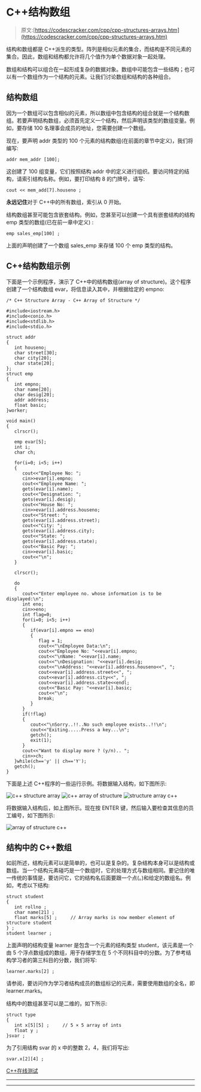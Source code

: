 # C++结构数组

> 原文:[https://codescracker.com/cpp/cpp-structures-arrays.htm](https://codescracker.com/cpp/cpp-structures-arrays.htm)

结构和数组都是 C++派生的类型。阵列是相似元素的集合，而结构是不同元素的集合。因此，数组和结构都允许将几个值作为单个数据对象一起处理。

数组和结构可以组合在一起形成复杂的数据对象。数组中可能包含一些结构；也可以有一个数组作为一个结构的元素。让我们讨论数组和结构的各种组合。

## 结构数组

因为一个数组可以包含相似的元素，所以数组中包含结构的组合就是一个结构数组。若要声明结构数组，必须首先定义一个结构，然后声明该类型的数组变量。例如，要存储 100 名理事会成员的地址，您需要创建一个数组。

现在，要声明 addr 类型的 100 个元素的结构数组(在前面的章节中定义)，我们将编写:

```
addr mem_addr [100];
```

这创建了 100 组变量，它们按照结构 addr 中的定义进行组织。要访问特定的结构，请索引结构名称。例如，要打印结构 8 的门牌号，请写:

```
cout << mem_add[7].houseno ;
```

**永远记住**对于 C++中的所有数组，索引从 0 开始。

结构数组甚至可能包含嵌套结构。例如，您甚至可以创建一个具有嵌套结构的结构 emp 类型的数组(已在前一章中定义) :

```
emp sales_emp[100] ;
```

上面的声明创建了一个数组 sales_emp 来存储 100 个 emp 类型的结构。

## C++结构数组示例

下面是一个示例程序，演示了 C++中的结构数组(array of structure)。这个程序创建了一个结构数组 evar，将信息读入其中，并根据给定的 empno:

```
/* C++ Structure Array - C++ Array of Structure */

#include<iostream.h>
#include<conio.h>
#include<stdlib.h>
#include<stdio.h>

struct addr
{
   int houseno;
   char street[30];
   char city[20];
   char state[20];
};
struct emp
{
   int empno;
   char name[20];
   char desig[20];
   addr address;
   float basic;
}worker;

void main()
{
   clrscr();

   emp evar[5];
   int i;
   char ch;

   for(i=0; i<5; i++)
   {
      cout<<"Employee No: ";
      cin>>evar[i].empno;
      cout<<"Employee Name: ";
      gets(evar[i].name);
      cout<<"Designation: ";
      gets(evar[i].desig);
      cout<<"House No: ";
      cin>>evar[i].address.houseno;
      cout<<"Street: ";
      gets(evar[i].address.street);
      cout<<"City: ";
      gets(evar[i].address.city);
      cout<<"State: ";
      gets(evar[i].address.state);
      cout<<"Basic Pay: ";
      cin>>evar[i].basic;
      cout<<"\n";
   }

   clrscr();

   do
   {
      cout<<"Enter employee no. whose information is to be displayed:\n";
      int eno;
      cin>>eno;
      int flag=0;
      for(i=0; i<5; i++)
      {
         if(evar[i].empno == eno)
         {
            flag = 1;
            cout<<"\nEmployee Data:\n";
            cout<<"Employee No: "<<evar[i].empno;
            cout<<"\nName: "<<evar[i].name;
            cout<<"\nDesignation: "<<evar[i].desig;
            cout<<"\nAddress: "<<evar[i].address.houseno<<", ";
            cout<<evar[i].address.street<<", ";
            cout<<evar[i].address.city<<", ";
            cout<<evar[i].address.state<<endl;
            cout<<"Basic Pay: "<<evar[i].basic;
            cout<<"\n";
            break;
         }
      }
      if(!flag)
      {
         cout<<"\nSorry..!!..No such employee exists..!!\n";
         cout<<"Exiting.....Press a key...\n";
         getch();
         exit(1);
      }
      cout<<"Want to display more ? (y/n).. ";
      cin>>ch;
   }while(ch=='y' || ch=='Y');
   getch();
}
```

下面是上述 C++程序的一些运行示例。将数据输入结构，如下图所示:

![c++ structure array](../Images/055fc1a84064609dcd612f6f4e31f648.png)
![c++ array of structure](../Images/fb2de559f57626d568dd68bad713c376.png)
![structure array c++](../Images/eb4d28f8956ed001d47f94fde881a077.png)

将数据输入结构后，如上图所示。现在按 ENTER 键，然后输入要检查其信息的员工编号，如下图所示:

![array of structure c++](../Images/a8e867503e6eac5cec8353b6d26daf47.png)

## 结构中的 C++数组

如前所述，结构元素可以是简单的，也可以是复杂的。复杂结构本身可以是结构或数组。当一个结构元素碰巧是一个数组时，它的处理方式与数组相同。要记住的唯一传统的事情是，要访问它，它的结构名后面要跟一个点(。)和给定的数组名。例如，考虑以下结构:

```
struct student
{
   int rollno ;
   char name[21] ;
   float marks[5] ;     // Array marks is now member element of structure student
} ;
student learner ;
```

上面声明的结构变量 learner 是包含一个元素的结构类型 student，该元素是一个由 5 个浮点数组成的数组，用于存储学生在 5 个不同科目中的分数。为了参考结构学习者的第三科目的分数，我们将写:

```
learner.marks[2] ;
```

请参阅，要访问作为学习者结构成员的数组标记的元素，需要使用数组的全名，即 learner.marks。

结构中的数组甚至可以是二维的，如下所示:

```
struct type
{
   int x[5][5] ;     // 5 × 5 array of ints
   float y ;
}svar ;
```

为了引用结构 svar 的 x 中的整数 2，4，我们将写出:

```
svar.x[2][4] ;
```

[C++在线测试](/exam/showtest.php?subid=3)

* * *

* * *